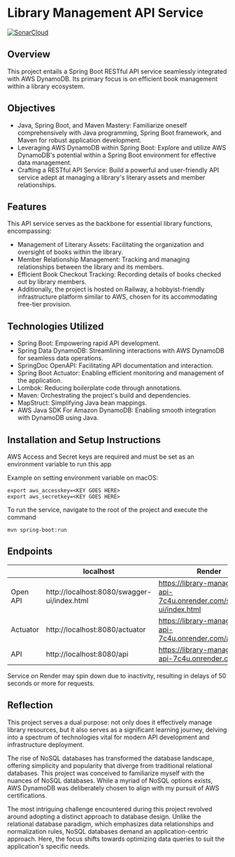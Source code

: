 # Library Management API Service
[![SonarCloud](https://sonarcloud.io/images/project_badges/sonarcloud-white.svg)](https://sonarcloud.io/summary/new_code?id=649000_springboot-dynamodb-rest-api)

## Overview
This project entails a Spring Boot RESTful API service seamlessly integrated with AWS DynamoDB. Its primary focus is on efficient book management within a library ecosystem.

## Objectives
* Java, Spring Boot, and Maven Mastery: Familiarize oneself comprehensively with Java programming, Spring Boot framework, and Maven for robust application development.
* Leveraging AWS DynamoDB within Spring Boot: Explore and utilize AWS DynamoDB's potential within a Spring Boot environment for effective data management.
* Crafting a RESTful API Service: Build a powerful and user-friendly API service adept at managing a library's literary assets and member relationships.

## Features
This API service serves as the backbone for essential library functions, encompassing:

* Management of Literary Assets: Facilitating the organization and oversight of books within the library.
* Member Relationship Management: Tracking and managing relationships between the library and its members.
* Efficient Book Checkout Tracking: Recording details of books checked out by library members.
* Additionally, the project is hosted on Railway, a hobbyist-friendly infrastructure platform similar to AWS, chosen for its accommodating free-tier provision.


## Technologies Utilized
* Spring Boot: Empowering rapid API development.
* Spring Data DynamoDB: Streamlining interactions with AWS DynamoDB for seamless data operations.
* SpringDoc OpenAPI: Facilitating API documentation and interaction.
* Spring Boot Actuator: Enabling efficient monitoring and management of the application.
* Lombok: Reducing boilerplate code through annotations.
* Maven: Orchestrating the project's build and dependencies.
* MapStruct: Simplifying Java bean mappings.
* AWS Java SDK For Amazon DynamoDB: Enabling smooth integration with DynamoDB using Java.

## Installation and Setup Instructions
AWS Access and Secret keys are required and must be set as an environment variable to run this app

Example on setting environment variable on macOS:
```
export aws_accesskey=<KEY GOES HERE>
export aws_secretkey=<KEY GOES HERE>
```

To run the service, navigate to the root of the project and execute the command

```
mvn spring-boot:run
```


## Endpoints
|          | localhost                                   | Render                                                     |
|----------|---------------------------------------------|-------------------------------------------------------------|
| Open API | http://localhost:8080/swagger-ui/index.html | https://library-management-api-7c4u.onrender.com/swagger-ui/index.html |
| Actuator | http://localhost:8080/actuator              | https://library-management-api-7c4u.onrender.com/actuator              |
| API      | http://localhost:8080/api                   | https://library-management-api-7c4u.onrender.com/api              |

Service on Render may spin down due to inactivity, resulting in delays of 50 seconds or more for requests.

## Reflection

This project serves a dual purpose: not only does it effectively manage library resources, but it also serves as a significant learning journey, delving into a spectrum of technologies vital for modern API development and infrastructure deployment.

The rise of NoSQL databases has transformed the database landscape, offering simplicity and popularity that diverge from traditional relational databases. This project was conceived to familiarize myself with the nuances of NoSQL databases. While a myriad of NoSQL options exists, AWS DynamoDB was deliberately chosen to align with my pursuit of AWS certifications.

The most intriguing challenge encountered during this project revolved around adopting a distinct approach to database design. Unlike the relational database paradigm, which emphasizes data relationships and normalization rules, NoSQL databases demand an application-centric approach. Here, the focus shifts towards optimizing data queries to suit the application's specific needs.



